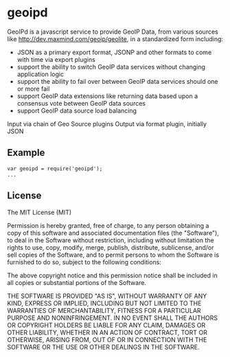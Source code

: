 # geoipd

GeoIPd is a javascript service to provide GeoIP Data, from various sources like http://dev.maxmind.com/geoip/geolite, in a standardized form including:
- JSON as a primary export format, JSONP and other formats to come with time via export plugins
- support the ability to switch GeoIP data services without changing application logic
- support the ability to fail over between GeoIP data services should one or more fail
- support GeoIP data extensions like returning data based upon a consensus vote between GeoIP data sources 
- support GeoIP data source load balancing

Input via chain of Geo Source plugins
Output via format plugin, initially JSON


## Example

```
var geoipd = require('geoipd');
...
```

## License

The MIT License (MIT)

Permission is hereby granted, free of charge, to any person obtaining a copy of this software and associated documentation files (the "Software"), to deal in the Software without restriction, including without limitation the rights to use, copy, modify, merge, publish, distribute, sublicense, and/or sell copies of the Software, and to permit persons to whom the Software is furnished to do so, subject to the following conditions:

The above copyright notice and this permission notice shall be included in all copies or substantial portions of the Software.

THE SOFTWARE IS PROVIDED "AS IS", WITHOUT WARRANTY OF ANY KIND, EXPRESS OR IMPLIED, INCLUDING BUT NOT LIMITED TO THE WARRANTIES OF MERCHANTABILITY, FITNESS FOR A PARTICULAR PURPOSE AND NONINFRINGEMENT. IN NO EVENT SHALL THE AUTHORS OR COPYRIGHT HOLDERS BE LIABLE FOR ANY CLAIM, DAMAGES OR OTHER LIABILITY, WHETHER IN AN ACTION OF CONTRACT, TORT OR OTHERWISE, ARISING FROM, OUT OF OR IN CONNECTION WITH THE SOFTWARE OR THE USE OR OTHER DEALINGS IN THE SOFTWARE.
